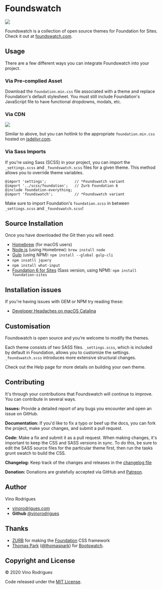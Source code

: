 # Foundswatch

![](https://foundswatch.com/img/logo.png)

Foundswatch is a collection of open source themes for Foundation for Sites. Check it out at [foundswatch.com](https://foundswatch.com/).

## Usage

There are a few different ways you can integrate Foundswatch into your project.

### Via Pre-complied Asset

Download the `foundation.min.css` file associated with a theme and replace Foundation's default stylesheet. You must still include Foundation's JavaScript file to have functional dropdowns, modals, etc.

### Via CDN

[![](https://data.jsdelivr.com/v1/package/gh/vinorodrigues/foundswatch/badge?style=rounded)](https://www.jsdelivr.com/package/gh/vinorodrigues/foundswatch)

Similar to above, but you can hotlink to the appropriate `foundation.min.css` hosted on [jsdelivr.com](https://www.jsdelivr.com/package/gh/vinorodrigues/foundswatch).

### Via Sass Imports

If you're using Sass (SCSS) in your project, you can import the `_settings.scss` and `_foundswatch.scss` files for a given theme. This method allows you to override theme variables.

```
@import 'settings';             // *Foundswatch variant
@import '../scss/foundation';   // Zurb Foundation 6
@include foundation-everything;
@import 'foundswatch';          // *Foundswatch variant
```

Make sure to import Foundation's `foundation.scss` in between `_settings.scss` and `_foundswatch.scss`!

## Source Installation

Once you have downloaded the Git then you will need:

* [Homebrew](https://brew.sh/) (for macOS users)
* [Node.js](https://nodejs.org/) (using Homebrew): `brew install node`
* [Gulp](https://gulpjs.com/) (using NPM): `npm install --global gulp-cli`
* `npm insatll jquery`
* `npm install what-input`
* [Foundation 6 for Sites](https://get.foundation/sites.html) (Sass version, using NPM): `npm install foundation-sites`

## Installation issues

If you're having issues with GEM or NPM try reading these:

* [Developer Headaches on macOS Catalina](https://medium.com/faun/macos-catalina-xcode-homebrew-gems-developer-headaches-cf7b1edf10b7)


## Customisation

Foundswatch is open source and you’re welcome to modify the themes.

Each theme consists of two SASS files. `_settings.scss`, which is included by default in Foundation, allows you to customize the settings. `_foundswatch.scss` introduces more extensive structural changes.

Check out the Help page for more details on building your own theme.

## Contributing

It's through your contributions that Foundswatch will continue to improve. You can contribute in several ways.

**Issues:** Provide a detailed report of any bugs you encounter and open an issue on GitHub.

**Documentation:** If you'd like to fix a typo or beef up the docs, you can fork the project, make your changes, and submit a pull request.

**Code:** Make a fix and submit it as a pull request. When making changes, it's important to keep the CSS and SASS versions in sync. To do this, be sure to edit the SASS source files for the particular theme first, then run the tasks grunt swatch to build the CSS.

**Changelog:** Keep track of the changes and releases in the [changelog file](CHANGELOG.md)

**Donation:** Donations are gratefully accepted via GitHub and [Patreon](https://www.patreon.com/vinorodrigues).

## Author

Vino Rodrigues

* [vinorodrigues.com](https://vinorodrigues.com/)
* __Github__ [@vinorodrigues](https://github.com/vinorodrigues)

## Thanks

* [ZURB](https://zurb.com/) for making the [Foundation](http://get.foundation) CSS framework
* [Thomas Park](https://thomaspark.co/) ([@thomaspark](https://github.com/thomaspark)) for [Bootswatch](https://bootswatch.com/).

## Copyright and License

&#169; 2020 Vino Rodrigues

Code released under the [MIT License](LICENSE.md).
